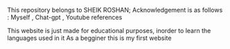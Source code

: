 This repository belongs to SHEIK ROSHAN; Acknowledgement is as follows : Myself , Chat-gpt , Youtube references

This website is just made for educational purposes, inorder to learn the languages used in it As a begginer this is my first website

